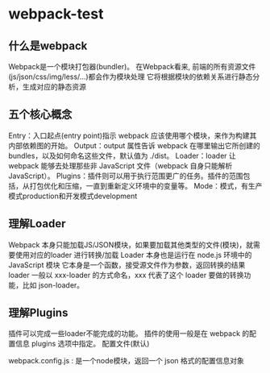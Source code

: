 # webpack-test

## 什么是webpack
Webpack是一个模块打包器(bundler)。
在Webpack看来, 前端的所有资源文件(js/json/css/img/less/...)都会作为模块处理
它将根据模块的依赖关系进行静态分析，生成对应的静态资源

## 五个核心概念
Entry：入口起点(entry point)指示 webpack 应该使用哪个模块，来作为构建其内部依赖图的开始。
Output：output 属性告诉 webpack 在哪里输出它所创建的 bundles，以及如何命名这些文件，默认值为 ./dist。
Loader：loader 让 webpack 能够去处理那些非 JavaScript 文件（webpack 自身只能解析 JavaScript）。
Plugins：插件则可以用于执行范围更广的任务。插件的范围包括，从打包优化和压缩，一直到重新定义环境中的变量等。
Mode：模式，有生产模式production和开发模式development

## 理解Loader
Webpack 本身只能加载JS/JSON模块，如果要加载其他类型的文件(模块)，就需要使用对应的loader 进行转换/加载
Loader 本身也是运行在 node.js 环境中的 JavaScript 模块
它本身是一个函数，接受源文件作为参数，返回转换的结果
loader 一般以 xxx-loader 的方式命名，xxx 代表了这个 loader 要做的转换功能，比如 json-loader。

## 理解Plugins
插件可以完成一些loader不能完成的功能。
插件的使用一般是在 webpack 的配置信息 plugins 选项中指定。
配置文件(默认)

webpack.config.js : 是一个node模块，返回一个 json 格式的配置信息对象